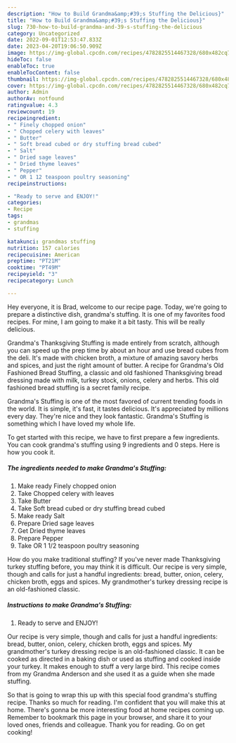 ```yaml
---
description: "How to Build Grandma&amp;#39;s Stuffing the Delicious}"
title: "How to Build Grandma&amp;#39;s Stuffing the Delicious}"
slug: 730-how-to-build-grandma-and-39-s-stuffing-the-delicious
category: Uncategorized
date: 2022-09-01T12:53:47.833Z
date: 2023-04-20T19:06:50.909Z
image: https://img-global.cpcdn.com/recipes/4782825514467328/680x482cq70/grandmas-stuffing-recipe-main-photo.jpg
hideToc: false
enableToc: true
enableTocContent: false
thumbnail: https://img-global.cpcdn.com/recipes/4782825514467328/680x482cq70/grandmas-stuffing-recipe-main-photo.jpg
cover: https://img-global.cpcdn.com/recipes/4782825514467328/680x482cq70/grandmas-stuffing-recipe-main-photo.jpg
author: Admin
authorAv: notfound
ratingvalue: 4.3
reviewcount: 19
recipeingredient:
- " Finely chopped onion"
- " Chopped celery with leaves"
- " Butter"
- " Soft bread cubed or dry stuffing bread cubed"
- " Salt"
- " Dried sage leaves"
- " Dried thyme leaves"
- " Pepper"
- " OR 1 12 teaspoon poultry seasoning"
recipeinstructions:

- "Ready to serve and ENJOY!"
categories:
- Recipe
tags:
- grandmas
- stuffing

katakunci: grandmas stuffing 
nutrition: 157 calories
recipecuisine: American
preptime: "PT21M"
cooktime: "PT49M"
recipeyield: "3"
recipecategory: Lunch

---
```



Hey everyone, it is Brad, welcome to our recipe page. Today, we're going to prepare a distinctive dish, grandma&#39;s stuffing. It is one of my favorites food recipes. For mine, I am going to make it a bit tasty. This will be really delicious.

Grandma&#39;s Thanksgiving Stuffing is made entirely from scratch, although you can speed up the prep time by about an hour and use bread cubes from the deli. It&#39;s made with chicken broth, a mixture of amazing savory herbs and spices, and just the right amount of butter. A recipe for Grandma&#39;s Old Fashioned Bread Stuffing, a classic and old fashioned Thanksgiving bread dressing made with milk, turkey stock, onions, celery and herbs. This old fashioned bread stuffing is a secret family recipe.

Grandma&#39;s Stuffing is one of the most favored of current trending foods in the world. It is simple, it's fast, it tastes delicious. It's appreciated by millions every day. They're nice and they look fantastic. Grandma&#39;s Stuffing is something which I have loved my whole life.


To get started with this recipe, we have to first prepare a few ingredients. You can cook grandma&#39;s stuffing using 9 ingredients and 0 steps. Here is how you cook it.

<!--inarticleads1-->

##### The ingredients needed to make Grandma&#39;s Stuffing:

1. Make ready  Finely chopped onion
1. Take  Chopped celery with leaves
1. Take  Butter
1. Take  Soft bread cubed or dry stuffing bread cubed
1. Make ready  Salt
1. Prepare  Dried sage leaves
1. Get  Dried thyme leaves
1. Prepare  Pepper
1. Take  OR 1 1/2 teaspoon poultry seasoning


How do you make traditional stuffing? If you&#39;ve never made Thanksgiving turkey stuffing before, you may think it is difficult. Our recipe is very simple, though and calls for just a handful ingredients: bread, butter, onion, celery, chicken broth, eggs and spices. My grandmother&#39;s turkey dressing recipe is an old-fashioned classic. 

<!--inarticleads2-->

##### Instructions to make Grandma&#39;s Stuffing:


1. Ready to serve and ENJOY!

Our recipe is very simple, though and calls for just a handful ingredients: bread, butter, onion, celery, chicken broth, eggs and spices. My grandmother&#39;s turkey dressing recipe is an old-fashioned classic. It can be cooked as directed in a baking dish or used as stuffing and cooked inside your turkey. It makes enough to stuff a very large bird. This recipe comes from my Grandma Anderson and she used it as a guide when she made stuffing. 

So that is going to wrap this up with this special food grandma&#39;s stuffing recipe. Thanks so much for reading. I'm confident that you will make this at home. There's gonna be more interesting food at home recipes coming up. Remember to bookmark this page in your browser, and share it to your loved ones, friends and colleague. Thank you for reading. Go on get cooking!
